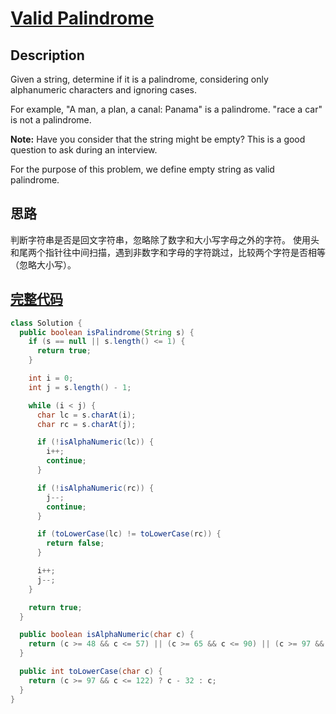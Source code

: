 # [Valid Palindrome][title]

## Description

Given a string, determine if it is a palindrome, considering only alphanumeric characters and ignoring cases.

For example,
"A man, a plan, a canal: Panama" is a palindrome.
"race a car" is not a palindrome.

**Note:**
Have you consider that the string might be empty? This is a good question to ask during an interview.

For the purpose of this problem, we define empty string as valid palindrome.

## 思路

判断字符串是否是回文字符串，忽略除了数字和大小写字母之外的字符。
使用头和尾两个指针往中间扫描，遇到非数字和字母的字符跳过，比较两个字符是否相等（忽略大小写）。

## [完整代码][src]

```java
class Solution {
  public boolean isPalindrome(String s) {
    if (s == null || s.length() <= 1) {
      return true;
    }

    int i = 0;
    int j = s.length() - 1;

    while (i < j) {
      char lc = s.charAt(i);
      char rc = s.charAt(j);

      if (!isAlphaNumeric(lc)) {
        i++;
        continue;
      }

      if (!isAlphaNumeric(rc)) {
        j--;
        continue;
      }

      if (toLowerCase(lc) != toLowerCase(rc)) {
        return false;
      }

      i++;
      j--;
    }

    return true;
  }

  public boolean isAlphaNumeric(char c) {
    return (c >= 48 && c <= 57) || (c >= 65 && c <= 90) || (c >= 97 && c <= 122);
  }

  public int toLowerCase(char c) {
    return (c >= 97 && c <= 122) ? c - 32 : c;
  }
}
```

[title]: https://leetcode.com/problems/valid-palindrome
[src]: https://github.com/andavid/leetcode-java/blob/master/src/com/andavid/leetcode/_125/Solution.java
